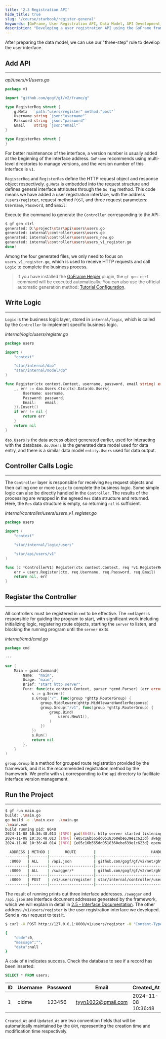 ```yaml
---
title: '2.3 Registration API'
hide_title: true
slug: '/course/starbook/register-general'
keywords: [GoFrame, User Registration API, Data Model, API Development, Business Logic Layer, HTTP Request, Code Generation, Controller Registration, Database Interaction, Project Execution]
description: "Developing a user registration API using the GoFrame framework, including steps for adding an API, writing the business logic layer, controller call logic, controller registration, and running the project. By generating data access objects and data models, the interface interacts with the database, and ultimately tests the interface's functionality during project execution."
---
```

After preparing the data model, we can use our "three-step" rule to develop the user interface.
## Add API
---
*api/users/v1/users.go*
```go
package v1

import "github.com/gogf/gf/v2/frame/g"

type RegisterReq struct {
    g.Meta   `path:"users/register" method:"post"`
    Username string `json:"username"`
    Password string `json:"password"`
    Email    string `json:"email"`
}

type RegisterRes struct {
}
```

For better maintenance of the interface, a version number is usually added at the beginning of the interface address. `GoFrame` recommends using multi-level directories to manage versions, and the version number of this interface is `v1`.

`RegisterReq` and `RegisterRes` define the HTTP request object and response object respectively. `g.Meta` is embedded into the request structure and defines general interface attributes through the `Go Tag` method. This code means we have added a user registration interface, with the address `/users/register`, request method `POST`, and three request parameters: `Username`, `Password`, and `Email`.

Execute the command to generate the `Controller` corresponding to the API:
```bash
$ gf gen ctrl
generated: D:\project\star\api\users\users.go
generated: internal\controller\users\users.go
generated: internal\controller\users\users_new.go
generated: internal\controller\users\users_v1_register.go
done!
```

Among the four generated files, we only need to focus on `users_v1_register.go`, which is used to receive HTTP requests and call `Logic` to complete the business process.

> If you have installed the [GoFrame Helper](https://plugins.jetbrains.com/plugin/23324-goframe-helper) plugin, the `gf gen ctrl` command will be executed automatically. You can also use the official automatic generation method: [Tutorial Configuration](https://goframe.org/docs/cli/gen-ctrl#%E8%87%AA%E5%8A%A8%E6%A8%A1%E5%BC%8F%E6%8E%A8%E8%8D%90).

## Write Logic
---
`Logic` is the business logic layer, stored in `internal/logic`, which is called by the `Controller` to implement specific business logic.

*internal/logic/users/register.go*
```go
package users

import (
    "context"

    "star/internal/dao"
    "star/internal/model/do"
)

func Register(ctx context.Context, username, password, email string) error {
    _, err := dao.Users.Ctx(ctx).Data(do.Users{
        Username: username,
        Password: password,
        Email:    email,
    }).Insert()
    if err != nil {
        return err
    }
    return nil
}
```

`dao.Users` is the data access object generated earlier, used for interacting with the database. `do.Users` is the generated data model used for data entry, and there is a similar data model `entity.Users` used for data output.

## Controller Calls Logic
---
The `Controller` layer is responsible for receiving `Req` request objects and then calling one or more `Logic` to complete the business logic. Some simple logic can also be directly handled in the `Controller`. The results of the processing are wrapped in the agreed `Res` data structure and returned. Here, the `Res` data structure is empty, so returning `nil` is sufficient.

*internal/controller/users/users_v1_register.go*
```go
package users

import (
    "context"

    "star/internal/logic/users"

    "star/api/users/v1"
)

func (c *ControllerV1) Register(ctx context.Context, req *v1.RegisterReq) (res *v1.RegisterRes, err error) {
    err = users.Register(ctx, req.Username, req.Password, req.Email)
    return nil, err
}
```

## Register the Controller
---
All controllers must be registered in `cmd` to be effective. The `cmd` layer is responsible for guiding the program to start, with significant work including initializing logic, registering route objects, starting the `server` to listen, and blocking the running program until the `server` exits.

*internal/cmd/cmd.go*
```go
package cmd

···

var (
    Main = gcmd.Command{
        Name:  "main",
        Usage: "main",
        Brief: "start http server",
        Func: func(ctx context.Context, parser *gcmd.Parser) (err error) {
            s := g.Server()
            s.Group("/", func(group *ghttp.RouterGroup) {
                group.Middleware(ghttp.MiddlewareHandlerResponse)
                group.Group("/v1", func(group *ghttp.RouterGroup) {
                    group.Bind(
                        users.NewV1(),
                    )
                })
            })
            s.Run()
            return nil
        },
    }
)
```

`group.Group` is a method for grouped route registration provided by the framework, and it is the recommended registration method by the framework. We prefix with `v1` corresponding to the `api` directory to facilitate interface version management.

## Run the Project
---
```bash
$ gf run main.go
build: .\main.go
go build -o .\main.exe  .\main.go
.\main.exe 
build running pid: 8648
2024-11-08 10:36:48.013 [INFO] pid[8648]: http server started listening on [:8000]
2024-11-08 10:36:48.013 [INFO] {e05c16b565dd0518360ebe639e1c623d} swagger ui is serving at address: http://127.0.0.1:8000/swagger/
2024-11-08 10:36:48.014 [INFO] {e05c16b565dd0518360ebe639e1c623d} openapi specification is serving at address: http://127.0.0.1:8000/api.json

  ADDRESS | METHOD |       ROUTE        |                         HANDLER                         |           MIDDLEWARE
----------|--------|--------------------|---------------------------------------------------------|----------------------------------
  :8000   | ALL    | /api.json          | github.com/gogf/gf/v2/net/ghttp.(*Server).openapiSpec   |
----------|--------|--------------------|---------------------------------------------------------|----------------------------------
  :8000   | ALL    | /swagger/*         | github.com/gogf/gf/v2/net/ghttp.(*Server).swaggerUI     | HOOK_BEFORE_SERVE
----------|--------|--------------------|---------------------------------------------------------|----------------------------------
  :8000   | POST   | /v1/users/register | star/internal/controller/users.(*ControllerV1).Register | ghttp.MiddlewareHandlerResponse
----------|--------|--------------------|---------------------------------------------------------|----------------------------------
```

The result of running prints out three interface addresses. `/swagger` and `/api.json` are interface document addresses generated by the framework, which we will explain in detail in [2.5 - Interface Documentation](./2.5.接口文档.md). The other address `/v1/users/register` is the user registration interface we developed. Send a `POST` request to test it.

```bash
$ curl -X POST http://127.0.0.1:8000/v1/users/register -H "Content-Type: application/json" -d "{\"username\":\"oldme\", \"password\":\"123456\", \"email\":\"tyyn1022@gmail.com\"}"

{
    "code":0,
    "message":"",
    "data":null
}
```

A `code` of `0` indicates success. Check the database to see if a record has been inserted:
```sql
SELECT * FROM users;
```

| ID  | Username | Password | Email              | Created_At          | Updated_At          |
| --- | -------- | -------- | ------------------ | ------------------- | ------------------- |
| 1   | oldme    | 123456   | tyyn1022@gmail.com | 2024-11-08 10:36:48 | 2024-11-08 10:36:48 |

`Created_At` and `Updated_At` are two convention fields that will be automatically maintained by the `ORM`, representing the creation time and modification time respectively.